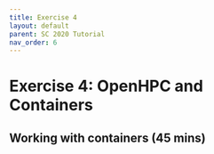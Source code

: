 ```yaml
---
title: Exercise 4
layout: default
parent: SC 2020 Tutorial
nav_order: 6
---
```


# Exercise 4: OpenHPC and Containers
## Working with containers (45 mins)


